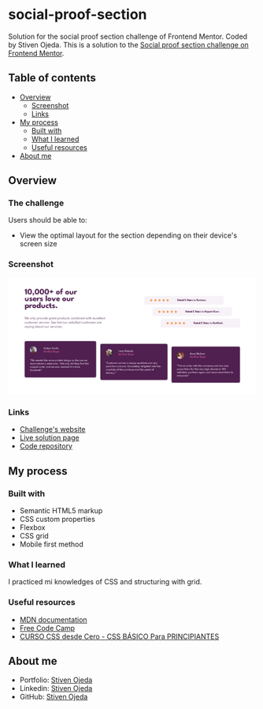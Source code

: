 # social-proof-section
Solution for the social proof section challenge of Frontend Mentor. Coded by Stiven Ojeda.
This is a solution to the [Social proof section challenge on Frontend Mentor](https://www.frontendmentor.io/challenges/social-proof-section-6e0qTv_bA).

## Table of contents
- [Overview](#overview)
  - [Screenshot](#screenshot)
  - [Links](#links)
- [My process](#my-process)
  - [Built with](#built-with)
  - [What I learned](#what-i-learned)
  - [Useful resources](#useful-resources)
- [About me](#about-me)

## Overview

### The challenge
Users should be able to:
- View the optimal layout for the section depending on their device's screen size

### Screenshot
![](./screenshot.png)

### Links
- [Challenge's website](https://www.frontendmentor.io/challenges/social-proof-section-6e0qTv_bA)
- [Live solution page](https://stibojeda.github.io/social-proof-section/)
- [Code repository](https://github.com/stibojeda/social-proof-section)

## My process

### Built with
- Semantic HTML5 markup
- CSS custom properties
- Flexbox
- CSS grid
- Mobile first method

### What I learned
I practiced mi knowledges of CSS and structuring with grid.

### Useful resources
- [MDN documentation](https://developer.mozilla.org/en-US/docs/Web/CSS)
- [Free Code Camp](https://www.youtube.com/watch?v=XqFR2lqBYPs)
- [CURSO CSS desde Cero - CSS BÁSICO Para PRINCIPIANTES](https://www.youtube.com/watch?v=N8V5JhasaSE)

## About me
- Portfolio: [Stiven Ojeda](https://stibojeda.github.io)
- Linkedin: [Stiven Ojeda](https://www.linkedin.com/in/stiven-ojeda-090a3924a)
- GitHub: [Stiven Ojeda](https://github.com/stibojeda)
